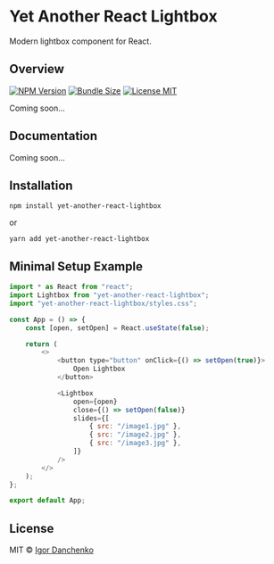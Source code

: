# Yet Another React Lightbox

Modern lightbox component for React.

## Overview

[![NPM Version](https://img.shields.io/npm/v/yet-another-react-lightbox?color=blue)](https://www.npmjs.com/package/yet-another-react-lightbox)
[![Bundle Size](https://img.shields.io/bundlephobia/minzip/yet-another-react-lightbox?color=blue)](https://bundlephobia.com/package/yet-another-react-lightbox)
[![License MIT](https://img.shields.io/npm/l/yet-another-react-lightbox?color=blue)](LICENSE)

Coming soon...

## Documentation

Coming soon...

## Installation

```shell
npm install yet-another-react-lightbox
```

or

```shell
yarn add yet-another-react-lightbox
```

## Minimal Setup Example

```javascript
import * as React from "react";
import Lightbox from "yet-another-react-lightbox";
import "yet-another-react-lightbox/styles.css";

const App = () => {
    const [open, setOpen] = React.useState(false);

    return (
        <>
            <button type="button" onClick={() => setOpen(true)}>
                Open Lightbox
            </button>

            <Lightbox
                open={open}
                close={() => setOpen(false)}
                slides={[
                    { src: "/image1.jpg" }, 
                    { src: "/image2.jpg" }, 
                    { src: "/image3.jpg" },
                ]}
            />
        </>
    );
};

export default App;
```

## License

MIT © [Igor Danchenko](https://github.com/igordanchenko)
